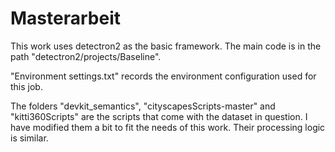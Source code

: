 # Masterarbeit

This work uses detectron2 as the basic framework. 
The main code is in the path "detectron2/projects/Baseline". 

"Environment settings.txt" records the environment configuration used for this job. 

The folders "devkit_semantics", 
"cityscapesScripts-master" 
and "kitti360Scripts" are the scripts that come with the dataset in question.
I have modified them a bit to fit the needs of this work. 
Their processing logic is similar.